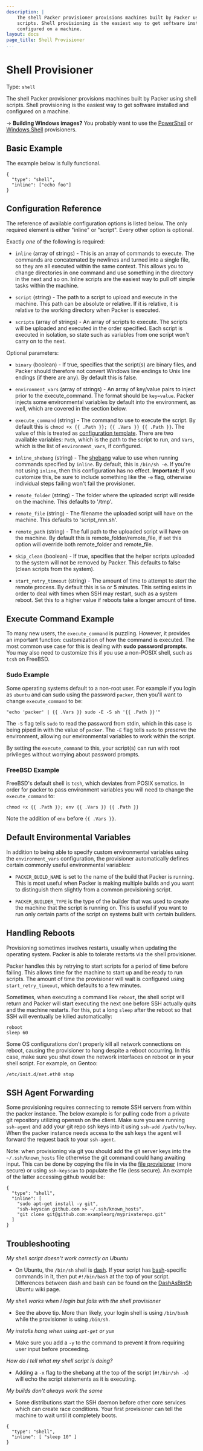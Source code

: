 ```yaml
---
description: |
    The shell Packer provisioner provisions machines built by Packer using shell
    scripts. Shell provisioning is the easiest way to get software installed and
    configured on a machine.
layout: docs
page_title: Shell Provisioner
...
```


# Shell Provisioner

Type: `shell`

The shell Packer provisioner provisions machines built by Packer using shell
scripts. Shell provisioning is the easiest way to get software installed and
configured on a machine.

-&gt; **Building Windows images?** You probably want to use the
[PowerShell](/docs/provisioners/powershell.html) or [Windows
Shell](/docs/provisioners/windows-shell.html) provisioners.

## Basic Example

The example below is fully functional.

``` {.javascript}
{
  "type": "shell",
  "inline": ["echo foo"]
}
```

## Configuration Reference

The reference of available configuration options is listed below. The only
required element is either "inline" or "script". Every other option is optional.

Exactly *one* of the following is required:

-   `inline` (array of strings) - This is an array of commands to execute. The
    commands are concatenated by newlines and turned into a single file, so they
    are all executed within the same context. This allows you to change
    directories in one command and use something in the directory in the next
    and so on. Inline scripts are the easiest way to pull off simple tasks
    within the machine.

-   `script` (string) - The path to a script to upload and execute in
    the machine. This path can be absolute or relative. If it is relative, it is
    relative to the working directory when Packer is executed.

-   `scripts` (array of strings) - An array of scripts to execute. The scripts
    will be uploaded and executed in the order specified. Each script is
    executed in isolation, so state such as variables from one script won't
    carry on to the next.

Optional parameters:

-   `binary` (boolean) - If true, specifies that the script(s) are binary files,
    and Packer should therefore not convert Windows line endings to Unix line
    endings (if there are any). By default this is false.

-   `environment_vars` (array of strings) - An array of key/value pairs to
    inject prior to the execute\_command. The format should be `key=value`.
    Packer injects some environmental variables by default into the environment,
    as well, which are covered in the section below.

-   `execute_command` (string) - The command to use to execute the script. By
    default this is `chmod +x {{ .Path }}; {{ .Vars }} {{ .Path }}`. The value
    of this is treated as [configuration
    template](/docs/templates/configuration-templates.html). There are two
    available variables: `Path`, which is the path to the script to run, and
    `Vars`, which is the list of `environment_vars`, if configured.

-   `inline_shebang` (string) - The
    [shebang](https://en.wikipedia.org/wiki/Shebang_%28Unix%29) value to use when
    running commands specified by `inline`. By default, this is `/bin/sh -e`. If
    you're not using `inline`, then this configuration has no effect.
    **Important:** If you customize this, be sure to include something like the
    `-e` flag, otherwise individual steps failing won't fail the provisioner.

-   `remote_folder` (string) - The folder where the uploaded script will reside on
    the machine. This defaults to '/tmp'.

-   `remote_file` (string) - The filename the uploaded script will have on the machine.
    This defaults to 'script_nnn.sh'.

-   `remote_path` (string) - The full path to the uploaded script will have on the
     machine. By default this is remote_folder/remote_file, if set this option will
     override both remote_folder and remote_file.

-   `skip_clean` (boolean) - If true, specifies that the helper scripts
    uploaded to the system will not be removed by Packer. This defaults to
    false (clean scripts from the system).

-   `start_retry_timeout` (string) - The amount of time to attempt to *start*
    the remote process. By default this is `5m` or 5 minutes. This setting
    exists in order to deal with times when SSH may restart, such as a
    system reboot. Set this to a higher value if reboots take a longer amount
    of time.

## Execute Command Example

To many new users, the `execute_command` is puzzling. However, it provides an
important function: customization of how the command is executed. The most
common use case for this is dealing with **sudo password prompts**. You may also
need to customize this if you use a non-POSIX shell, such as `tcsh` on FreeBSD.

### Sudo Example

Some operating systems default to a non-root user. For example if you login as
`ubuntu` and can sudo using the password `packer`, then you'll want to change
`execute_command` to be:

``` {.text}
"echo 'packer' | {{ .Vars }} sudo -E -S sh '{{ .Path }}'"
```

The `-S` flag tells `sudo` to read the password from stdin, which in this case
is being piped in with the value of `packer`. The `-E` flag tells `sudo` to
preserve the environment, allowing our environmental variables to work within
the script.

By setting the `execute_command` to this, your script(s) can run with root
privileges without worrying about password prompts.

### FreeBSD Example

FreeBSD's default shell is `tcsh`, which deviates from POSIX sematics. In order
for packer to pass environment variables you will need to change the
`execute_command` to:

    chmod +x {{ .Path }}; env {{ .Vars }} {{ .Path }}

Note the addition of `env` before `{{ .Vars }}`.

## Default Environmental Variables

In addition to being able to specify custom environmental variables using the
`environment_vars` configuration, the provisioner automatically defines certain
commonly useful environmental variables:

-   `PACKER_BUILD_NAME` is set to the name of the build that Packer is running.
    This is most useful when Packer is making multiple builds and you want to
    distinguish them slightly from a common provisioning script.

-   `PACKER_BUILDER_TYPE` is the type of the builder that was used to create the
    machine that the script is running on. This is useful if you want to run
    only certain parts of the script on systems built with certain builders.

## Handling Reboots

Provisioning sometimes involves restarts, usually when updating the operating
system. Packer is able to tolerate restarts via the shell provisioner.

Packer handles this by retrying to start scripts for a period of time before
failing. This allows time for the machine to start up and be ready to run
scripts. The amount of time the provisioner will wait is configured using
`start_retry_timeout`, which defaults to a few minutes.

Sometimes, when executing a command like `reboot`, the shell script will return
and Packer will start executing the next one before SSH actually quits and the
machine restarts. For this, put a long `sleep` after the reboot so that SSH will
eventually be killed automatically:

``` {.text}
reboot
sleep 60
```

Some OS configurations don't properly kill all network connections on reboot,
causing the provisioner to hang despite a reboot occurring. In this case, make
sure you shut down the network interfaces on reboot or in your shell script. For
example, on Gentoo:

``` {.text}
/etc/init.d/net.eth0 stop
```

## SSH Agent Forwarding

Some provisioning requires connecting to remote SSH servers from within the
packer instance. The below example is for pulling code from a private git
repository utilizing openssh on the client. Make sure you are running
`ssh-agent` and add your git repo ssh keys into it using `ssh-add /path/to/key`.
When the packer instance needs access to the ssh keys the agent will forward the
request back to your `ssh-agent`.

Note: when provisioning via git you should add the git server keys into the
`~/.ssh/known_hosts` file otherwise the git command could hang awaiting input.
This can be done by copying the file in via the [file
provisioner](/docs/provisioners/file.html) (more secure) or using `ssh-keyscan`
to populate the file (less secure). An example of the latter accessing github
would be:

``` {.javascript}
{
  "type": "shell",
  "inline": [
    "sudo apt-get install -y git",
    "ssh-keyscan github.com >> ~/.ssh/known_hosts",
    "git clone git@github.com:exampleorg/myprivaterepo.git"
  ]
}
```

## Troubleshooting

*My shell script doesn't work correctly on Ubuntu*

-   On Ubuntu, the `/bin/sh` shell is
    [dash](https://en.wikipedia.org/wiki/Debian_Almquist_shell). If your script
    has [bash](https://en.wikipedia.org/wiki/Bash_(Unix_shell))-specific commands
    in it, then put `#!/bin/bash` at the top of your script. Differences between
    dash and bash can be found on the
    [DashAsBinSh](https://wiki.ubuntu.com/DashAsBinSh) Ubuntu wiki page.

*My shell works when I login but fails with the shell provisioner*

-   See the above tip. More than likely, your login shell is using `/bin/bash`
    while the provisioner is using `/bin/sh`.

*My installs hang when using `apt-get` or `yum`*

-   Make sure you add a `-y` to the command to prevent it from requiring user
    input before proceeding.

*How do I tell what my shell script is doing?*

-   Adding a `-x` flag to the shebang at the top of the script (`#!/bin/sh -x`)
    will echo the script statements as it is executing.

*My builds don't always work the same*

-   Some distributions start the SSH daemon before other core services which can
    create race conditions. Your first provisioner can tell the machine to wait
    until it completely boots.

``` {.javascript}
{
  "type": "shell",
  "inline": [ "sleep 10" ]
}
```
